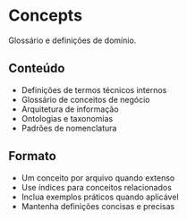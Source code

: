 # Concepts

Glossário e definições de domínio.

## Conteúdo

- Definições de termos técnicos internos
- Glossário de conceitos de negócio
- Arquitetura de informação
- Ontologias e taxonomias
- Padrões de nomenclatura

## Formato

- Um conceito por arquivo quando extenso
- Use índices para conceitos relacionados
- Inclua exemplos práticos quando aplicável
- Mantenha definições concisas e precisas